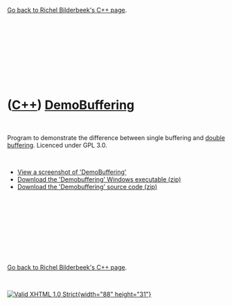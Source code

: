 

[Go back to Richel Bilderbeek's C++ page](Cpp.htm).

 

 

 

 

 

([C++](Cpp.htm)) [DemoBuffering](CppDemoBuffering.htm)
======================================================

 

Program to demonstrate the difference between single buffering and
[double buffering](CppDoubleBuffering.htm). Licenced under GPL 3.0.

 

-   [View a screenshot of
    'DemoBuffering'](CppDemoBufferingScreenshot.PNG)
-   [Download the 'Demobuffering' Windows
    executable (zip)](CppDemoBufferingExe.zip)
-   [Download the 'Demobuffering' source
    code (zip)](CppDemoBufferingSource.zip)

 

 

 

 

 

[Go back to Richel Bilderbeek's C++ page](Cpp.htm).



 

[![Valid XHTML 1.0 Strict](valid-xhtml10.png){width="88"
height="31"}](http://validator.w3.org/check?uri=referer)
